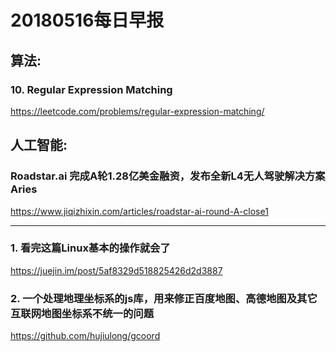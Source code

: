 # 20180516每日早报

## 算法:

### 10. Regular Expression Matching

https://leetcode.com/problems/regular-expression-matching/


## 人工智能:

### Roadstar.ai 完成A轮1.28亿美金融资，发布全新L4无人驾驶解决方案Aries

https://www.jiqizhixin.com/articles/roadstar-ai-round-A-close1

---------------------------------------------

### 1. 看完这篇Linux基本的操作就会了

https://juejin.im/post/5af8329d518825426d2d3887


### 2. 一个处理地理坐标系的js库，用来修正百度地图、高德地图及其它互联网地图坐标系不统一的问题

https://github.com/hujiulong/gcoord